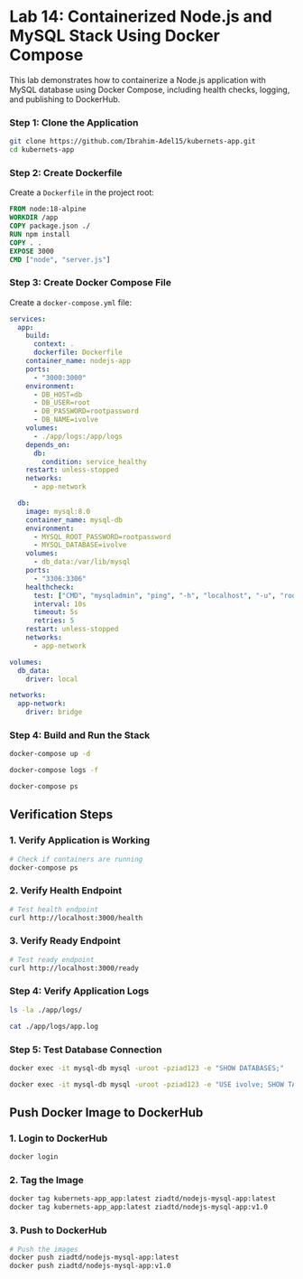 # Lab 14: Containerized Node.js and MySQL Stack Using Docker Compose

This lab demonstrates how to containerize a Node.js application with MySQL database using Docker Compose, including health checks, logging, and publishing to DockerHub.

### Step 1: Clone the Application

```bash
git clone https://github.com/Ibrahim-Adel15/kubernets-app.git
cd kubernets-app
```

### Step 2: Create Dockerfile

Create a `Dockerfile` in the project root:

```dockerfile
FROM node:18-alpine
WORKDIR /app
COPY package.json ./
RUN npm install
COPY . .
EXPOSE 3000
CMD ["node", "server.js"]
```

### Step 3: Create Docker Compose File

Create a `docker-compose.yml` file:

```yaml
services:
  app:
    build:
      context: .
      dockerfile: Dockerfile
    container_name: nodejs-app
    ports:
      - "3000:3000"
    environment:
      - DB_HOST=db
      - DB_USER=root
      - DB_PASSWORD=rootpassword
      - DB_NAME=ivolve
    volumes:
      - ./app/logs:/app/logs
    depends_on:
      db:
        condition: service_healthy
    restart: unless-stopped
    networks:
      - app-network

  db:
    image: mysql:8.0
    container_name: mysql-db
    environment:
      - MYSQL_ROOT_PASSWORD=rootpassword
      - MYSQL_DATABASE=ivolve
    volumes:
      - db_data:/var/lib/mysql
    ports:
      - "3306:3306"
    healthcheck:
      test: ["CMD", "mysqladmin", "ping", "-h", "localhost", "-u", "root", "-prootpassword"]
      interval: 10s
      timeout: 5s
      retries: 5
    restart: unless-stopped
    networks:
      - app-network

volumes:
  db_data:
    driver: local

networks:
  app-network:
    driver: bridge
```

### Step 4: Build and Run the Stack

```bash
docker-compose up -d

docker-compose logs -f

docker-compose ps
```

## Verification Steps

### 1. Verify Application is Working

```bash
# Check if containers are running
docker-compose ps
```

### 2. Verify Health Endpoint

```bash
# Test health endpoint
curl http://localhost:3000/health
```

### 3. Verify Ready Endpoint

```bash
# Test ready endpoint
curl http://localhost:3000/ready
```

### Step 4: Verify Application Logs

```bash
ls -la ./app/logs/

cat ./app/logs/app.log
```

### Step 5: Test Database Connection

```bash
docker exec -it mysql-db mysql -uroot -pziad123 -e "SHOW DATABASES;"

docker exec -it mysql-db mysql -uroot -pziad123 -e "USE ivolve; SHOW TABLES;"
```

## Push Docker Image to DockerHub

### 1. Login to DockerHub

```bash
docker login
```

### 2. Tag the Image

```bash
docker tag kubernets-app_app:latest ziadtd/nodejs-mysql-app:latest
docker tag kubernets-app_app:latest ziadtd/nodejs-mysql-app:v1.0
```

### 3. Push to DockerHub

```bash
# Push the images
docker push ziadtd/nodejs-mysql-app:latest
docker push ziadtd/nodejs-mysql-app:v1.0
```